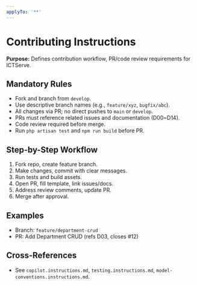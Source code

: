 ```yaml
---
applyTo: '**'
---
```


# Contributing Instructions

**Purpose:**
Defines contribution workflow, PR/code review requirements for ICTServe.

## Mandatory Rules
- Fork and branch from `develop`.
- Use descriptive branch names (e.g., `feature/xyz`, `bugfix/abc`).
- All changes via PR; no direct pushes to `main` or `develop`.
- PRs must reference related issues and documentation (D00~D14).
- Code review required before merge.
- Run `php artisan test` and `npm run build` before PR.

## Step-by-Step Workflow
1. Fork repo, create feature branch.
2. Make changes, commit with clear messages.
3. Run tests and build assets.
4. Open PR, fill template, link issues/docs.
5. Address review comments, update PR.
6. Merge after approval.

## Examples
- Branch: `feature/department-crud`
- PR: Add Department CRUD (refs D03, closes #12)

## Cross-References
- See `copilot.instructions.md`, `testing.instructions.md`, `model-conventions.instructions.md`.
